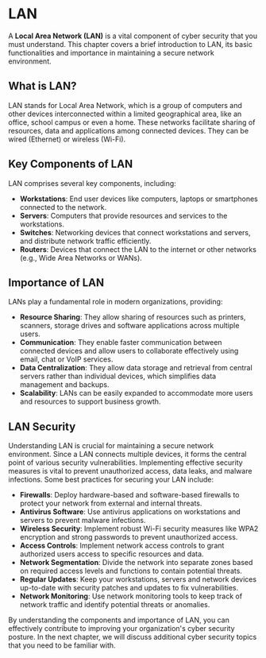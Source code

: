 # LAN

A **Local Area Network (LAN)** is a vital component of cyber security that you must understand. This chapter covers a brief introduction to LAN, its basic functionalities and importance in maintaining a secure network environment.

## What is LAN?

LAN stands for Local Area Network, which is a group of computers and other devices interconnected within a limited geographical area, like an office, school campus or even a home. These networks facilitate sharing of resources, data and applications among connected devices. They can be wired (Ethernet) or wireless (Wi-Fi).

## Key Components of LAN

LAN comprises several key components, including:

- **Workstations**: End user devices like computers, laptops or smartphones connected to the network.
- **Servers**: Computers that provide resources and services to the workstations.
- **Switches**: Networking devices that connect workstations and servers, and distribute network traffic efficiently.
- **Routers**: Devices that connect the LAN to the internet or other networks (e.g., Wide Area Networks or WANs).

## Importance of LAN

LANs play a fundamental role in modern organizations, providing:

- **Resource Sharing**: They allow sharing of resources such as printers, scanners, storage drives and software applications across multiple users.
- **Communication**: They enable faster communication between connected devices and allow users to collaborate effectively using email, chat or VoIP services.
- **Data Centralization**: They allow data storage and retrieval from central servers rather than individual devices, which simplifies data management and backups.
- **Scalability**: LANs can be easily expanded to accommodate more users and resources to support business growth.

## LAN Security

Understanding LAN is crucial for maintaining a secure network environment. Since a LAN connects multiple devices, it forms the central point of various security vulnerabilities. Implementing effective security measures is vital to prevent unauthorized access, data leaks, and malware infections. Some best practices for securing your LAN include:

- **Firewalls**: Deploy hardware-based and software-based firewalls to protect your network from external and internal threats.
- **Antivirus Software**: Use antivirus applications on workstations and servers to prevent malware infections.
- **Wireless Security**: Implement robust Wi-Fi security measures like WPA2 encryption and strong passwords to prevent unauthorized access.
- **Access Controls**: Implement network access controls to grant authorized users access to specific resources and data.
- **Network Segmentation**: Divide the network into separate zones based on required access levels and functions to contain potential threats.
- **Regular Updates**: Keep your workstations, servers and network devices up-to-date with security patches and updates to fix vulnerabilities.
- **Network Monitoring**: Use network monitoring tools to keep track of network traffic and identify potential threats or anomalies.

By understanding the components and importance of LAN, you can effectively contribute to improving your organization's cyber security posture. In the next chapter, we will discuss additional cyber security topics that you need to be familiar with.
